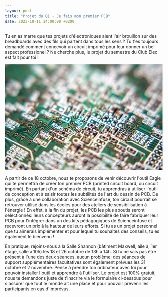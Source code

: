 ```yaml
---
layout: post
title: "Projet du Q1 - Je fais mon premier PCB"
date: 2023-10-11 14:00:00 +0200
---
```

Tu en as marre que tes projets d'électroniques aient l'air brouillon sur des breadboards avec des fils qui partent dans tous les sens ? Tu t'es toujours demandé comment concevoir un circuit imprimé pour leur donner un bel aspect professionel ? Ne cherche plus, le projet du semestre du Club Elec est fait pour toi !

<img src="/img/pcb_stockimg.jpg" alt="pcb" width="600"/>

A partir de ce 18 octobre, nous te proposons de venir découvrir l'outil Eagle qui te permettra de créer ton premier PCB (printed circuit board, ou circuit imprimé). En partant d'un schéma de circuit, tu apprendras à utiliser l'outil de conception et à saisir toutes les subtilités de l'art du dessin de PCB. De plus, grâce à une collaboration avec Scienceinfuse, ton circuit pourrait se retrouver utilisé dans les écoles pour des ateliers de sensibilisation à l'énergie ! En effet, à la fin du projet, les PCB les plus aboutis seront sélectionnés: leurs concepteurs auront la possibilité de faire fabriquer leur PCB pour l'intégrer dans un des kits pédagogiques de Scienceinfuse et recevront un prix à la hauteur de leurs efforts. Si tu as un projet personnel que tu aimerais implémenter et pour lequel tu souhaites des conseils, tu es également le bienvenu !

En pratique, rejoins-nous à la Salle Shannon (bâtiment Maxwell, aile a, 1er étage, salle a.105) les 18 et 26 octobre de 13h à 14h. Si tu ne sais pas être présent à l'une des deux séances, aucun problème: des séances de support supplémentaires facultatives sont également prévues les 31 octobre et 2 novembre. Pense à prendre ton ordinateur avec toi pour pouvoir installer l'outil et apprendre à l'utiliser. Le projet est 100% gratuit, nous te demandons juste de t'inscrire via le formulaire ci-dessous pour s'assurer que tout le monde ait une place et pour pouvoir prévenir les participants en cas d'imprévus.
